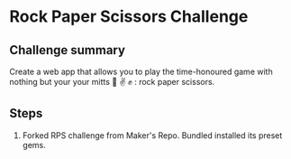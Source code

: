 # Rock Paper Scissors Challenge
## Challenge summary
Create a web app that allows you to play the time-honoured game with nothing but your your mitts :wave: :v: :fist: : rock paper scissors.
## Steps
1. Forked RPS challenge from Maker's Repo. Bundled installed its preset gems. 

